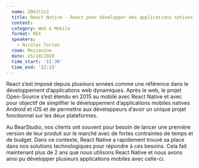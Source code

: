 ```yaml
---
  name: 20d1t2s2
  title: React Native - React pour développer des applications natives Android et iOS
  content:
  category: Web & Mobile
  format: REX
  speakers: 
    - Nicolas Torion
  room: Mezzanine
  date: 15/10/2020
  time_start: '11:30'
  time_end: '12:15'
---
```

React s’est imposé depuis plusieurs années comme une référence dans le développement d’applications web dynamiques. Après le web, le projet Open-Source s’est étendu en 2015 au mobile avec React Native et avec pour objectif de simplifier le développement d’applications mobiles natives Android et iOS et de permettre aux développeurs d’avoir un unique projet fonctionnel sur les deux plateformes.

Au BearStudio, nos clients ont souvent pour besoin de lancer une première version de leur produit sur le marché avec de fortes contraintes de temps et de budget. Dans ce contexte, React Native a rapidement trouvé sa place dans nos solutions technologiques pour répondre à ces besoins. Cela fait maintenant plus de 2 ans que nous utilisons React Native et nous avons ainsi pu développer plusieurs applications mobiles avec celle-ci.